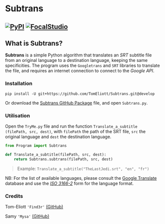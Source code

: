 
# Subtrans
[![PyPI](https://img.shields.io/pypi/pyversions/Django.svg)](https://www.python.org) [![FocalStudio](https://img.shields.io/badge/Powered%20by-Focal%20Studio-lightgrey.svg)](http://focalstud.io)
----------

## What is Subtrans?

**Subtrans** is a simple Python algorithm that translates an *SRT* subtitle file from an original language to a destination language, keeping the same specificities. The program uses the `Googletrans` and `SRT` libraries to translate the file, and requires an internet connection to connect to the *Google API*.

### Installation
```shell
pip install -U git+https://github.com/TomEliott/Subtrans.git@develop
```

Or download the [Subtrans GitHub Package](https://github.com/TomEliott/Subtrans/archive/master.zip) file, and open `Subtrans.py`.

### Utilisation
Open the `TryMe.py` file and run the function `Translate_a_subtitle (filePath, src, dest)`, with `filePath` the path of the SRT file, `src` the original language and `dest` the destination language.
```python
from Program import Subtrans

def Translate_a_subtitle(filePath, src, dest):
	return Subtrans.subtrans(filePath, src, dest)
```
> Example: `Translate_a_subtitle("TheLastJedi.srt", "en", "fr")`

NB: For the list of available languages, please consult the [Google Translate](https://translate.google.com/intl/en/about/languages/) database and use the *[ISO 3166-2](https://en.wikipedia.org/wiki/ISO_3166-2)* form for the language format.

### Credits
Tom-Eliott `'Find3r'` [(GitHub)](https://github.com/TomEliott)

Samy `'Mysa'` [(GitHub)](https://github.com/SamyHussaein)
